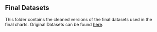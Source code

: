 <h2>Final Datasets</h2> 



<p>This folder contains the cleaned versions of the final datasets used in the final charts.  Original Datasets can be found
<a href="https://github.com/RConnie/CAPP30239_FA22/tree/main/final_project/original%20datasets">here</a>.
</p>